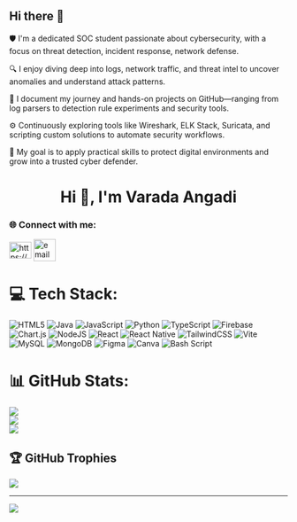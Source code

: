 ## Hi there 👋

🛡️ I'm a dedicated SOC student passionate about cybersecurity, with a focus on threat detection, incident response, network defense.

🔍 I enjoy diving deep into logs, network traffic, and threat intel to uncover anomalies and understand attack patterns.

🧪 I document my journey and hands-on projects on GitHub—ranging from log parsers to detection rule experiments and security tools.

⚙️ Continuously exploring tools like Wireshark, ELK Stack, Suricata, and scripting custom solutions to automate security workflows.

🚀 My goal is to apply practical skills to protect digital environments and grow into a trusted cyber defender.

<h1 align="center">Hi 👋, I'm Varada Angadi</h1>




<h3 align="left">🌐 Connect with me:</h3>
<a href="https://linkedin.com/in/https://www.linkedin.com/in/varada-angadi" target="blank"><img align="center" src="https://raw.githubusercontent.com/rahuldkjain/github-profile-readme-generator/master/src/images/icons/Social/linked-in-alt.svg" alt="https://www.linkedin.com/in/varada-angadi" height="30" width="40" /></a>
<a href="mailto:varadaangadi203@gmail.com" target="blank"><img align="center" src="https://cdn.iconscout.com/icon/free/png-256/free-gmail-2981844-2476484.png?f=webp" alt="email" height="40"/></a>


# 💻 Tech Stack:
![HTML5](https://img.shields.io/badge/html5-%23E34F26.svg?style=for-the-badge&logo=html5&logoColor=white) ![Java](https://img.shields.io/badge/java-%23ED8B00.svg?style=for-the-badge&logo=openjdk&logoColor=white) ![JavaScript](https://img.shields.io/badge/javascript-%23323330.svg?style=for-the-badge&logo=javascript&logoColor=%23F7DF1E) ![Python](https://img.shields.io/badge/python-3670A0?style=for-the-badge&logo=python&logoColor=ffdd54) ![TypeScript](https://img.shields.io/badge/typescript-%23007ACC.svg?style=for-the-badge&logo=typescript&logoColor=white) ![Firebase](https://img.shields.io/badge/firebase-%23039BE5.svg?style=for-the-badge&logo=firebase) ![Chart.js](https://img.shields.io/badge/chart.js-F5788D.svg?style=for-the-badge&logo=chart.js&logoColor=white) ![NodeJS](https://img.shields.io/badge/node.js-6DA55F?style=for-the-badge&logo=node.js&logoColor=white) ![React](https://img.shields.io/badge/react-%2320232a.svg?style=for-the-badge&logo=react&logoColor=%2361DAFB) ![React Native](https://img.shields.io/badge/react_native-%2320232a.svg?style=for-the-badge&logo=react&logoColor=%2361DAFB) ![TailwindCSS](https://img.shields.io/badge/tailwindcss-%2338B2AC.svg?style=for-the-badge&logo=tailwind-css&logoColor=white) ![Vite](https://img.shields.io/badge/vite-%23646CFF.svg?style=for-the-badge&logo=vite&logoColor=white) ![MySQL](https://img.shields.io/badge/mysql-4479A1.svg?style=for-the-badge&logo=mysql&logoColor=white) ![MongoDB](https://img.shields.io/badge/MongoDB-%234ea94b.svg?style=for-the-badge&logo=mongodb&logoColor=white) ![Figma](https://img.shields.io/badge/figma-%23F24E1E.svg?style=for-the-badge&logo=figma&logoColor=white) ![Canva](https://img.shields.io/badge/Canva-%2300C4CC.svg?style=for-the-badge&logo=Canva&logoColor=white) ![Bash Script](https://img.shields.io/badge/bash_script-%23121011.svg?style=for-the-badge&logo=gnu-bash&logoColor=white)
# 📊 GitHub Stats:
![](https://github-readme-stats.vercel.app/api?username=varada-angadi&theme=dark&hide_border=true&include_all_commits=true&count_private=true)<br/>
![](https://nirzak-streak-stats.vercel.app/?user=varada-angadi&theme=dark&hide_border=true)<br/>
![](https://github-readme-stats.vercel.app/api/top-langs/?username=varada-angadi&theme=dark&hide_border=true&include_all_commits=true&count_private=true&layout=compact)

## 🏆 GitHub Trophies
![](https://github-profile-trophy.vercel.app/?username=varada-angadi&theme=radical&no-frame=false&no-bg=true&margin-w=4)

---
[![](https://visitcount.itsvg.in/api?id=varada-angadi&icon=0&color=0)](https://visitcount.itsvg.in)

<!-- Proudly created with GPRM ( https://gprm.itsvg.in ) -->
